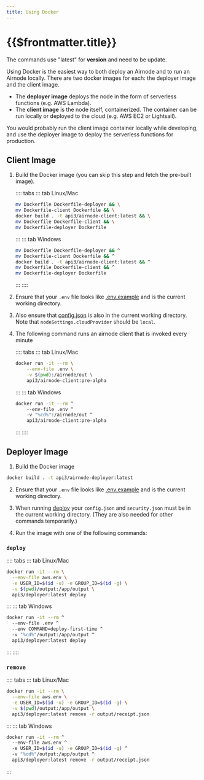 ```yaml
---
title: Using Docker
---
```


# {{$frontmatter.title}}

<TocHeader />
<TOC class="table-of-contents" :include-level="[2,3]" />

<Fix>The commands use "latest" for <b>version</b> and need to be update.</Fix>

Using Docker is the easiest way to both deploy an Airnode and to run an Airnode locally. There are two docker images for each: the deployer image and the client image. 

- The **deployer image** deploys the node in the form of serverless functions (e.g. AWS Lambda). 
- The **client image** is the node itself, containerized. The container can be run locally or deployed to the cloud (e.g. AWS EC2 or Lightsail). 

You would probably run the client image container locally while developing, and use the deployer image to deploy the serverless functions for production.

## Client Image

1. Build the Docker image (you can skip this step and fetch the pre-built image).
  
    :::: tabs
    ::: tab Linux/Mac
      ```sh
      mv Dockerfile Dockerfile-deployer && \
      mv Dockerfile-client Dockerfile && \
      docker build . -t api3/airnode-client:latest && \
      mv Dockerfile Dockerfile-client && \
      mv Dockerfile-deployer Dockerfile
      ```
    :::
    ::: tab Windows
      ```sh
      mv Dockerfile Dockerfile-deployer && ^
      mv Dockerfile-client Dockerfile && ^
      docker build . -t api3/airnode-client:latest && ^
      mv Dockerfile Dockerfile-client && ^
      mv Dockerfile-deployer Dockerfile
      ```
    :::
    ::::

2. Ensure that your `.env` file looks like [.env.example](https://github.com/api3dao/airnode/blob/pre-alpha/packages/node/__dev__/.env.example) and is the current working directory.

3. Also ensure that [config.json](https://github.com/api3dao/airnode/blob/pre-alpha/packages/node/__dev__/config.json.example) is also in the current working directory.
Note that `nodeSettings.cloudProvider` should be `local`.

4. The following command runs an airnode client that is invoked every minute

    :::: tabs
    ::: tab Linux/Mac
      ```sh
      docker run -it --rm \
          --env-file .env \
          -v $(pwd):/airnode/out \
          api3/airnode-client:pre-alpha
      ```
    :::
    ::: tab Windows
      ```sh
      docker run -it --rm ^
          --env-file .env ^
          -v "%cd%":/airnode/out ^
          api3/airnode-client:pre-alpha
      ```
    :::
    ::::


## Deployer Image

1. Build the Docker image
```sh
docker build . -t api3/airnode-deployer:latest
```

2. Ensure that your `.env` file looks like [.env.example](https://github.com/api3dao/airnode/blob/pre-alpha/packages/deployer/.env.example) and is the current working directory.

3. When running [deploy](deployer-image.md#deploy) your `config.json` and `security.json` must be in the current working directory.
(They are also needed for other commands temporarily.)

4. Run the image with one of the following commands:

### `deploy`

:::: tabs
::: tab Linux/Mac
  ```sh
  docker run -it --rm \
    --env-file aws.env \
    -e USER_ID=$(id -u) -e GROUP_ID=$(id -g) \
    -v $(pwd)/output:/app/output \
    api3/deployer:latest deploy
  ```
:::
::: tab Windows
  ```sh
  docker run -it --rm ^
    --env-file .env ^
    --env COMMAND=deploy-first-time ^
    -v "%cd%"/output:/app/output ^
    api3/deployer:latest deploy
  ```
:::
::::

### `remove`

:::: tabs
::: tab Linux/Mac
  ```sh
  docker run -it --rm \
    --env-file aws.env \
    -e USER_ID=$(id -u) -e GROUP_ID=$(id -g) \
    -v $(pwd)/output:/app/output \
    api3/deployer:latest remove -r output/receipt.json
  ```
:::
::: tab Windows
  ```sh
  docker run -it --rm ^
    --env-file aws.env ^
    -e USER_ID=$(id -u) -e GROUP_ID=$(id -g) ^
    -v "%cd%"/output:/app/output ^
    api3/deployer:latest remove -r output/receipt.json
  ```
:::
